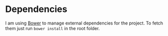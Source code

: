 # Dependencies
I am using [Bower][1] to manage external dependencies for the project.
To fetch them just run `bower install` in the root folder.

[1]: http://bower.io/
